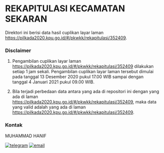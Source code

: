 
# REKAPITULASI KECAMATAN SEKARAN

Direktori ini berisi data hasil cuplikan layar laman https://pilkada2020.kpu.go.id/#/pkwkk/rekapitulasi/352409.

### Disclaimer

1. Pengambilan cuplikan layar laman https://pilkada2020.kpu.go.id/#/pkwkk/rekapitulasi/352409 dilakukan setiap 1 jam sekali. Pengambilan cuplikan layar laman tersebut dimulai pada tanggal 13 Desember 2020 pukul 17.00 WIB sampai dengan tanggal 4 Januari 2021 pukul 09.00 WIB.

2. Bila terjadi perbedaan data antara yang ada di repositori ini dengan yang ada di laman https://pilkada2020.kpu.go.id/#/pkwkk/rekapitulasi/352409, maka data yang valid adalah yang ada di laman https://pilkada2020.kpu.go.id/#/pkwkk/rekapitulasi/352409.

### Kontak

MUHAMMAD HANIF

[![telegram](https://img.shields.io/badge/telegram-@hanifmu-blue)](https://t.me/hanifmu) [![email](https://img.shields.io/badge/email-moehammadhanif@gmail.com-white)](mailto:moehammadhanif@gmail.com)


